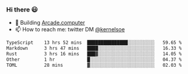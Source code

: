 ### Hi there 😃

- 🔨 Building [Arcade.computer](https://arcade.computer)
- 📫 How to reach me: twitter DM [@kernelsoe](https://twitter.com/kernelsoe)

<!--START_SECTION:waka-->

```txt
TypeScript    13 hrs 52 mins  ███████████████░░░░░░░░░░   59.65 %
Markdown      3 hrs 47 mins   ████░░░░░░░░░░░░░░░░░░░░░   16.33 %
Rust          3 hrs 16 mins   ███▓░░░░░░░░░░░░░░░░░░░░░   14.05 %
Other         1 hr            █░░░░░░░░░░░░░░░░░░░░░░░░   04.37 %
TOML          28 mins         ▓░░░░░░░░░░░░░░░░░░░░░░░░   02.03 %
```

<!--END_SECTION:waka-->
